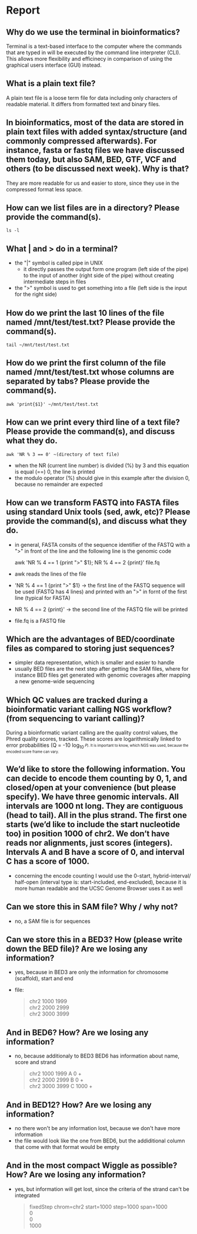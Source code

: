 # Report 


## Why do we use the terminal in bioinformatics?
Terminal is a text-based interface to the computer where the commands that are typed in will be executed by the command line interpreter (CLI). This allows more flexibility and efficinecy in comparison of using the graphical users interface (GUI) instead.


## What is a plain text file?
A plain text file is a loose term file for data including only characters of readable material. It differs from formatted text and binary files.


## In bioinformatics, most of the data are stored in plain text files with added syntax/structure (and commonly compressed afterwards). For instance, fasta or fastq files we have discussed them today, but also SAM, BED, GTF, VCF and others (to be discussed next week). Why is that?
They are more readable for us and easier to store, since they use in the compressed format less space.

## How can we list files are in a directory? Please provide the command(s).

    ls -l


## What | and > do in a terminal?
- the "|" symbol is called pipe in UNIX
	- it directly passes the output form one program (left side of the pipe) to the input of another (right side of the pipe) without creating intermediate steps in files
- the ">" symbol is used to get something into a file (left side is the input for the right side)


## How do we print the last 10 lines of the file named /mnt/test/test.txt? Please provide the command(s).

    tail ~/mnt/test/test.txt


## How do we print the first column of the file named /mnt/test/test.txt whose columns are separated by tabs? Please provide the command(s).

    awk 'print{$1}' ~/mnt/test/test.txt


## How can we print every third line of a text file? Please provide the command(s), and discuss what they do.

    awk 'NR % 3 == 0' ~(directory of text file)
    
- when the NR (current line number) is divided (%) by 3 and this equation is equal (==) 0, the line is printed
- the modulo operator (%) should give in this example after the division 0, because no remainder are expected


## How can we transform FASTQ into FASTA files using standard Unix tools (sed, awk, etc)? Please provide the command(s), and discuss what they do.
- in general, FASTA consits of the sequence identifier of the FASTQ with a ">" in front of the line and the following line is the genomic code 


    awk 'NR % 4 == 1 {print ">" $1}; NR % 4 == 2 {print}' file.fq


- awk reads the lines of the file
- 'NR % 4 == 1 {print ">" $1} 
	-> the first line of the FASTQ sequence will be used (FASTQ has 4 lines) and printed with an ">" in fornt of the first line (typical for FASTA)
- NR % 4 == 2 {print}' 
	-> the second line of the FASTQ file will be printed
- file.fq is a FASTQ file


## Which are the advantages of BED/coordinate files as compared to storing just sequences?
- simpler data representation, which is smaller and easier to handle
- usually BED files are the next step after getting the SAM files, where for instance BED files get generated with genomic coverages after mapping a new genome-wide sequencing


## Which QC values are tracked during a bioinformatic variant calling NGS workflow? (from sequencing to variant calling)?
During a bioinformatic variant calling are the quality control values, the Phred quality scores, tracked. These scores are logarithmically linked to error probabilities (Q = -10 log<sub>10<sup> *P*). It is important to know, which NGS was used, because the encoded score frame can vary.


## We’d like to store the following information. You can decide to encode them counting by 0, 1, and closed/open at your convenience (but please specify). We have three genomic intervals. All intervals are 1000 nt long. They are contiguous (head to tail). All in the plus strand. The first one starts (we’d like to include the start nucleotide too) in position 1000 of chr2. We don’t have reads nor alignments, just scores (integers). Intervals A and B have a score of 0, and interval C has a score of 1000.
- concerning the encode counting I would use the 0-start, hybrid-interval/ half-open (interval type is: start-included, end-excluded), because it is more human readable and the UCSC Genome Browser uses it as well


## Can we store this in SAM file? Why / why not?
- no, a SAM file is for sequences


## Can we store this in a BED3? How (please write down the BED file)? Are we losing any information?
- yes, because in BED3 are only the information for chromosome (scaffold), start and end
- file:

    >chr2 1000 1999 <br>
    >chr2 2000 2999 <br>
    >chr2 3000 3999 <br>


## And in BED6? How? Are we losing any information?
- no, because additionaly to BED3 BED6 has information about name, score and strand

    >chr2 1000 1999 A 0 + <br>
    >chr2 2000 2999 B 0 + <br>
    >chr2 3000 3999 C 1000 + <br>


## And in BED12? How? Are we losing any information?
- no there won't be any information lost, because we don't have more information
- the file would look like the one from BED6, but the addiditional column that come with that format would be empty


## And in the most compact Wiggle as possible? How? Are we losing any information?
- yes, but information will get lost, since the criteria of the strand can't be integrated 

    >fixedStep chrom=chr2 start=1000 step=1000 span=1000 <br>
    >0 <br>
    >0 <br>
    >1000




